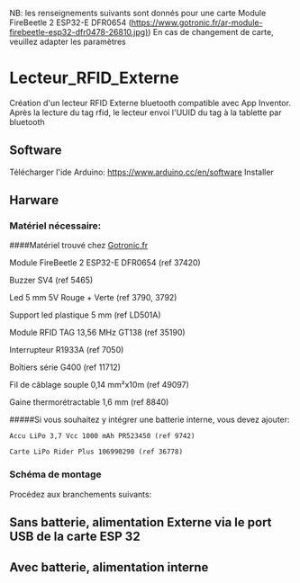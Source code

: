 NB: les renseignements suivants sont donnés pour une carte Module FireBeetle 2 ESP32-E DFR0654 ([https://www.gotronic.fr/ar-module-firebeetle-esp32-dfr0478-26810.jpg)](https://www.gotronic.fr/art-module-firebeetle-esp32-dfr0478-26810.htm))
En cas de changement de carte, veuillez adapter les paramètres 


# Lecteur_RFID_Externe
Création d'un lecteur RFID Externe bluetooth compatible avec App Inventor. Après la lecture du tag rfid, le lecteur envoi l'UUID du tag à la tablette par bluetooth


## Software
Télécharger l'ide Arduino: https://www.arduino.cc/en/software 
Installer 

## Harware
### Matériel nécessaire:
####Matériel trouvé chez [Gotronic.fr](https://www.gotronic.fr/)
	
 Module FireBeetle 2 ESP32-E DFR0654 (ref 37420)
	
 Buzzer SV4 (ref 5465)
	
 Led 5 mm 5V Rouge + Verte (ref 3790, 3792)
	
 Support led plastique 5 mm (ref LD501A)
	
 Module RFID TAG 13,56 MHz GT138 (ref 35190)
	
 Interrupteur R1933A (ref 7050)
	
 Boîtiers série G400 (ref 11712)
 	
  Fil de câblage souple 0,14 mm²x10m (ref 49097)
	
 Gaine thermorétractable 1,6 mm (ref 8840)

#####Si vous souhaitez y intégrer une batterie interne, vous devez ajouter:

	Accu LiPo 3,7 Vcc 1000 mAh PR523450 (ref 9742)
 
	Carte LiPo Rider Plus 106990290 (ref 36778)

### Schéma de montage








Procédez aux branchements suivants:
## Sans batterie, alimentation Externe via le port USB de la carte ESP 32
## Avec batterie, alimentation interne 
